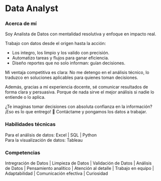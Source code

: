 # Data Analyst

### Acerca de mí
Soy Analista de Datos con mentalidad resolutiva y enfoque en impacto real.

Trabajo con datos desde el origen hasta la acción:
- Los integro, los limpio y los valido con precisión.
- Automatizo tareas y flujos para ganar eficiencia.
- Diseño reportes que no solo informan: guían decisiones.

Mi ventaja competitiva es clara:
No me detengo en el análisis técnico, lo traduzco en soluciones aplicables para quienes toman decisiones.

Además, gracias a mi experiencia docente, sé comunicar resultados de forma clara y persuasiva. Porque de nada sirve el mejor análisis si nadie lo entiende o lo aplica. 

¿Te imaginas tomar decisiones con absoluta confianza en la información? ¡Eso es lo que entrego! 📩 Contáctame y pongamos los datos a trabajar.

### Habilidades técnicas
Para el análisis de datos: Excel | SQL | Python  
Para la visualización de datos: Tableau

### Competencias
Intregración de Datos | Limpieza de Datos | Validación de Datos | Análisis de Datos | Pensamiento analítico | Atención al detalle | Trabajo en equipo | Adaptabilidad | Comunicación efectiva | Curiosidad 

